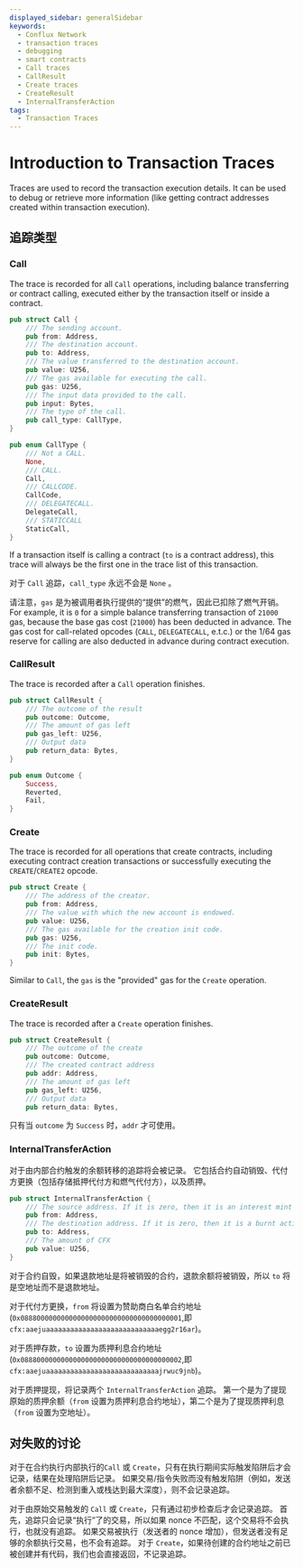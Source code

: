 ```yaml
---
displayed_sidebar: generalSidebar
keywords:
  - Conflux Network
  - transaction traces
  - debugging
  - smart contracts
  - Call traces
  - CallResult
  - Create traces
  - CreateResult
  - InternalTransferAction
tags:
  - Transaction Traces
---
```


# Introduction to Transaction Traces

Traces are used to record the transaction execution details. It can be used to debug or retrieve more information (like getting contract addresses created within transaction execution).

## 追踪类型

### Call

The trace is recorded for all `Call` operations, including balance transferring or contract calling, executed either by the transaction itself or inside a contract.

```rust
pub struct Call {
    /// The sending account.
    pub from: Address,
    /// The destination account.
    pub to: Address,
    /// The value transferred to the destination account.
    pub value: U256,
    /// The gas available for executing the call.
    pub gas: U256,
    /// The input data provided to the call.
    pub input: Bytes,
    /// The type of the call.
    pub call_type: CallType,
}

pub enum CallType {
    /// Not a CALL.
    None,
    /// CALL.
    Call,
    /// CALLCODE.
    CallCode,
    /// DELEGATECALL.
    DelegateCall,
    /// STATICCALL
    StaticCall,
}
```

If a transaction itself is calling a contract (`to` is a contract address), this trace will always be the first one in the trace list of this transaction.

对于 `Call` 追踪，`call_type` 永远不会是 `None` 。

请注意，`gas` 是为被调用者执行提供的“提供”的燃气，因此已扣除了燃气开销。 For example, it is `0` for a simple balance transferring transaction of `21000` gas, because the base gas cost (`21000`) has been deducted in advance. The gas cost for call-related opcodes (`CALL`, `DELEGATECALL`, e.t.c.) or the 1/64 gas reserve for calling are also deducted in advance during contract execution.

### CallResult

The trace is recorded after a `Call` operation finishes.

```rust
pub struct CallResult {
    /// The outcome of the result
    pub outcome: Outcome,
    /// The amount of gas left
    pub gas_left: U256,
    /// Output data
    pub return_data: Bytes,
}
```

```rust
pub enum Outcome {
    Success,
    Reverted,
    Fail,
}
```

### Create

The trace is recorded for all operations that create contracts, including executing contract creation transactions or successfully executing the `CREATE`/`CREATE2` opcode.

```rust
pub struct Create {
    /// The address of the creator.
    pub from: Address,
    /// The value with which the new account is endowed.
    pub value: U256,
    /// The gas available for the creation init code.
    pub gas: U256,
    /// The init code.
    pub init: Bytes,
}
```

Similar to `Call`, the `gas` is the "provided" gas for the `Create` operation.

### CreateResult

The trace is recorded after a `Create` operation finishes.

```rust
pub struct CreateResult {
    /// The outcome of the create
    pub outcome: Outcome,
    /// The created contract address
    pub addr: Address,
    /// The amount of gas left
    pub gas_left: U256,
    /// Output data
    pub return_data: Bytes,
```

只有当 `outcome` 为 `Success` 时，`addr` 才可使用。

### InternalTransferAction

对于由内部合约触发的余额转移的追踪将会被记录。 它包括合约自动销毁、代付方更换（包括存储抵押代付方和燃气代付方），以及质押。

```rust
pub struct InternalTransferAction {
    /// The source address. If it is zero, then it is an interest mint action.
    pub from: Address,
    /// The destination address. If it is zero, then it is a burnt action.
    pub to: Address,
    /// The amount of CFX
    pub value: U256,
}
```

对于合约自毁，如果退款地址是将被销毁的合约，退款余额将被销毁，所以 `to` 将是空地址而不是退款地址。

对于代付方更换，`from` 将设置为赞助商白名单合约地址 (`0x0888000000000000000000000000000000000001`,即 `cfx:aaejuaaaaaaaaaaaaaaaaaaaaaaaaaaaaegg2r16ar`)。

对于质押存款，`to` 设置为质押利息合约地址 (`0x0888000000000000000000000000000000000002`,即 `cfx:aaejuaaaaaaaaaaaaaaaaaaaaaaaaaaaajrwuc9jnb`)。

对于质押提现，将记录两个 `InternalTransferAction` 追踪。 第一个是为了提现原始的质押余额（`from` 设置为质押利息合约地址），第二个是为了提现质押利息（`from` 设置为空地址）。

## 对失败的讨论

对于在合约执行内部执行的`Call` 或 `Create`，只有在执行期间实际触发陷阱后才会记录，结果在处理陷阱后记录。 如果交易/指令失败而没有触发陷阱（例如，发送者余额不足、检测到重入或栈达到最大深度），则不会记录追踪。

对于由原始交易触发的 `Call` 或 `Create`，只有通过初步检查后才会记录追踪。 首先，追踪只会记录“执行”了的交易，所以如果 nonce 不匹配，这个交易将不会执行，也就没有追踪。 如果交易被执行（发送者的 nonce 增加），但发送者没有足够的余额执行交易，也不会有追踪。 对于 `Create`，如果待创建的合约地址之前已被创建并有代码，我们也会直接返回，不记录追踪。

